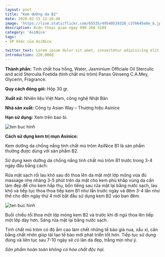 ```yaml
---
layout: post
title: "Kem dưỡng da B2"
date: 2020-02-15 12:26:40
image: 'https://live.staticflickr.com/65535/49540539328_c376645e0e_b.jpg'
description: Điện thoại giao ngay 090 268 3189
category: 'AsiNice'
tags:
- SP khác của AsiNice

twitter_text: Lorem ipsum dolor sit amet, consectetur adipisicing elit.
introduction: 220,000₫
---
```


**Thành phần:** Tinh chất hoa hồng, Water, Jasminium Officiale Oil Sterculic and acid Sterculia Foetida (tinh chất mủ trôm) Panax Ginseng C.A.Mey, Glycerin, Fragrance.

**Quy cách đóng gói:** Hộp 30 gr.

**Xuất xứ:** Nhiên liệu Việt Nam, công nghệ Nhật Bản

**Nhà sản xuất:** Công ty Asian Way – Thương hiệu Asinice 

**Hạn sử dụng:** Xem trên bao bì.

![ten buc hinh](https://live.staticflickr.com/65535/49540539313_ac195c0a5f_b.jpg "ten buc hinh")

**Cách sử dụng kem trị mụn Asinice:**

Kem dưỡng da chống nắng tinh chất mủ trôm AsiNice B1 là sản phẩm thường được dùng với sản phẩm B2.

Sử dụng kem dưỡng da chống nắng tinh chất mủ trôm B1 trước trong 3-4 ngày đầu bằng cách:

Rửa mặt sạch rồi lau khô sau đó thoa lên da mặt một lớp mỏng vừa đủ massage nhẹ nhàng 3-5 phút trên da mặt cho kem phủ khắp vùng da cần làm đẹp để cho kem hấp thụ, bốn tiếng sau rửa mặt lại bằng nước sạch, lau khô và tiếp tục thoa thoa tiếp kem B1 như lần trước ngày và đêm 3-4 lần như thế cho đến ngày thứ 4 mới bắt đầu sử dụng kem B2 vào ban đêm.

![ten buc hinh](https://live.staticflickr.com/65535/49541260997_a7b7d975da_b.jpg "ten buc hinh")


Buổi chiều tối thoa một lớp mỏng kem B2 và trước khi đi ngủ thoa lên tiếp một lớp dày hơn. Sáng rửa mặt lại bằng nước sạch.

Tinh chất mủ trôm có độ ẩm cao làm chết những tế bào già nua, xấu xí, cân bằng chất nhờn giúp tái tạo tế bào mới phát triển tốt hơn. Tiếp tục sử dụng đúng và liên tục sau 7-10 ngày sẽ có làn da đẹp, trắng mịn như ý.

*Sản phẩm hoàn toàn không có hóa chất độc hại.*

